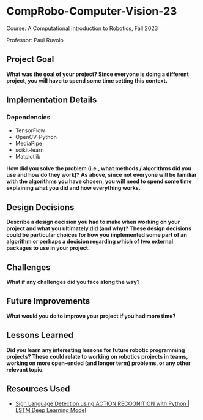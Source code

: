 # CompRobo-Computer-Vision-23

Course: A Computational Introduction to Robotics, Fall 2023

Professor: Paul Ruvolo

## Project Goal

**What was the goal of your project? Since everyone is doing a different project, you will have to spend some time setting this context.**

## Implementation Details

### Dependencies

- TensorFlow
- OpenCV-Python
- MediaPipe
- scikit-learn
- Matplotlib

**How did you solve the problem (i.e., what methods / algorithms did you use and how do they work)? As above, since not everyone will be familiar with the algorithms you have chosen, you will need to spend some time explaining what you did and how everything works.**

## Design Decisions

**Describe a design decision you had to make when working on your project and what you ultimately did (and why)? These design decisions could be particular choices for how you implemented some part of an algorithm or perhaps a decision regarding which of two external packages to use in your project.**

## Challenges

**What if any challenges did you face along the way?**

## Future Improvements

**What would you do to improve your project if you had more time?**

## Lessons Learned

**Did you learn any interesting lessons for future robotic programming projects? These could relate to working on robotics projects in teams, working on more open-ended (and longer term) problems, or any other relevant topic.**

## Resources Used

- [Sign Language Detection using ACTION RECOGNITION with Python | LSTM Deep Learning Model](https://www.youtube.com/watch?v=doDUihpj6ro)
